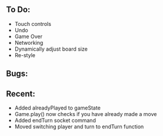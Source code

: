 To Do:
------

* Touch controls
* Undo
* Game Over
* Networking
* Dynamically adjust board size
* Re-style

Bugs:
-----

Recent:
-------
- Added alreadyPlayed to gameState
- Game.play() now checks if you have already made a move
- Added endTurn socket command
- Moved switching player and turn to endTurn function